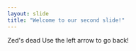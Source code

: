 ```yaml
---
layout: slide
title: "Welcome to our second slide!"
---
```

Zed's dead
Use the left arrow to go back!

